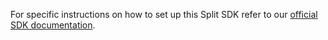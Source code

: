 For specific instructions on how to set up this Split SDK refer to our [official SDK documentation](http://docs.split.io/docs/sdk-overview).
